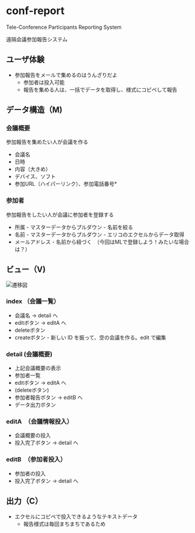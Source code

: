 # conf-report

Tele-Conference Participants Reporting System

遠隔会議参加報告システム

## ユーザ体験

* 参加報告をメールで集めるのはうんざりだよ
  * 参加者は投入可能
  * 報告を集める人は、一括でデータを取得し、様式にコピペして報告

## データ構造（M)

### 会議概要

参加報告を集めたい人が会議を作る

* 会議名
* 日時
* 内容（大きめ）
* デバイス、ソフト
* 参加URL（ハイパーリンク）、参加電話番号*

### 参加者

参加報告をしたい人が会議に参加者を登録する

* 所属 - マスターデータからプルダウン - 名前を絞る
* 名前 - マスターデータからプルダウン - エリコのエクセルからデータ取得
* メールアドレス - 名前から紐づく　（今回はMLで登録しよう！みたいな場合は？）

## ビュー（V)

![遷移図](http://yuml.me/diagram/nofunky;dir:TB/activity/(start)-%3E%5BIndex%5D-%3E%7Ca%7C,%20%7Ca%7C-%3E%5BDelete%5D-%3E%5BIndex%5D,%20%7Ca%7C-%3E%5BDetail%5D-%3E%5BCreate/Edit%20Participant%5D-%3E%5BDetail%5D,%20%7Ca%7C-%3E%5BCreate/Edit%20Conference%5D-%3E%5BDetail%5D,%20%5BDetail%5D-%3E%5BCreate/Edit%20Conference%5D,%20%5BDetail%5D-%3E%5BDelete%5D)

### index （会議一覧）

* 会議名 -> detail へ
* editボタン -> editA へ
* deleteボタン
* createボタン - 新しい ID を振って、空の会議を作る。edit で編集

### detail (会議概要)

* 上記会議概要の表示
* 参加者一覧
* editボタン -> editA へ
* (deleteボタン)
* 参加者報告ボタン -> editB へ
* データ出力ボタン

### editA　（会議情報投入）

* 会議概要の投入
* 投入完了ボタン -> detail へ

### editB　（参加者投入）

* 参加者の投入
* 投入完了ボタン -> detail へ

## 出力（C）

* エクセルにコピペで投入できるようなテキストデータ
  * 報告様式は毎回まちまちであるため
